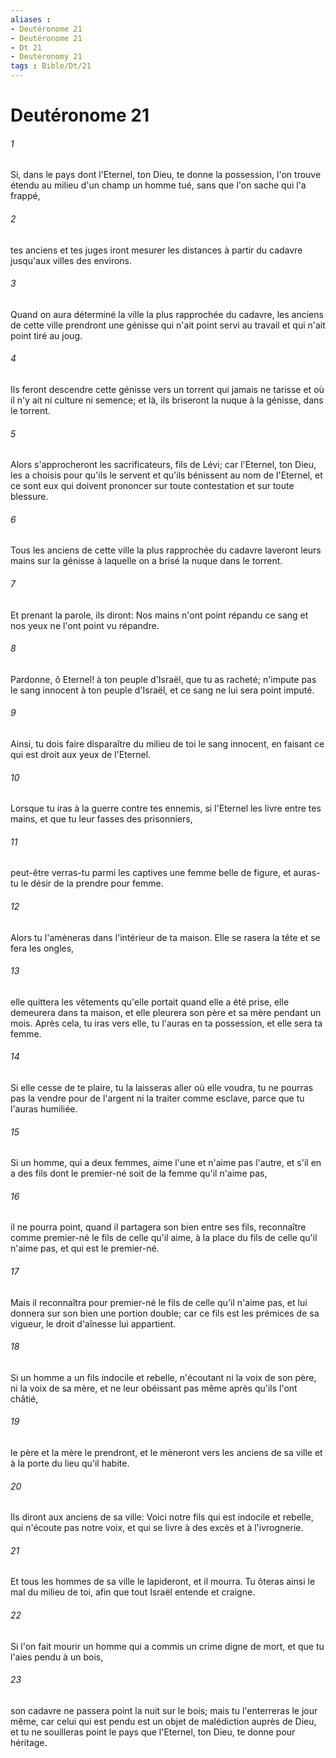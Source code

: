 ```yaml
---
aliases : 
- Deutéronome 21
- Deutéronome 21
- Dt 21
- Deuteronomy 21
tags : Bible/Dt/21
---
```


# Deutéronome 21

###### 1
Si, dans le pays dont l'Eternel, ton Dieu, te donne la possession, l'on trouve étendu au milieu d'un champ un homme tué, sans que l'on sache qui l'a frappé,
###### 2
tes anciens et tes juges iront mesurer les distances à partir du cadavre jusqu'aux villes des environs.
###### 3
Quand on aura déterminé la ville la plus rapprochée du cadavre, les anciens de cette ville prendront une génisse qui n'ait point servi au travail et qui n'ait point tiré au joug.
###### 4
Ils feront descendre cette génisse vers un torrent qui jamais ne tarisse et où il n'y ait ni culture ni semence; et là, ils briseront la nuque à la génisse, dans le torrent.
###### 5
Alors s'approcheront les sacrificateurs, fils de Lévi; car l'Eternel, ton Dieu, les a choisis pour qu'ils le servent et qu'ils bénissent au nom de l'Eternel, et ce sont eux qui doivent prononcer sur toute contestation et sur toute blessure.
###### 6
Tous les anciens de cette ville la plus rapprochée du cadavre laveront leurs mains sur la génisse à laquelle on a brisé la nuque dans le torrent.
###### 7
Et prenant la parole, ils diront: Nos mains n'ont point répandu ce sang et nos yeux ne l'ont point vu répandre.
###### 8
Pardonne, ô Eternel! à ton peuple d'Israël, que tu as racheté; n'impute pas le sang innocent à ton peuple d'Israël, et ce sang ne lui sera point imputé.
###### 9
Ainsi, tu dois faire disparaître du milieu de toi le sang innocent, en faisant ce qui est droit aux yeux de l'Eternel.
###### 10
Lorsque tu iras à la guerre contre tes ennemis, si l'Eternel les livre entre tes mains, et que tu leur fasses des prisonniers,
###### 11
peut-être verras-tu parmi les captives une femme belle de figure, et auras-tu le désir de la prendre pour femme.
###### 12
Alors tu l'amèneras dans l'intérieur de ta maison. Elle se rasera la tête et se fera les ongles,
###### 13
elle quittera les vêtements qu'elle portait quand elle a été prise, elle demeurera dans ta maison, et elle pleurera son père et sa mère pendant un mois. Après cela, tu iras vers elle, tu l'auras en ta possession, et elle sera ta femme.
###### 14
Si elle cesse de te plaire, tu la laisseras aller où elle voudra, tu ne pourras pas la vendre pour de l'argent ni la traiter comme esclave, parce que tu l'auras humiliée.
###### 15
Si un homme, qui a deux femmes, aime l'une et n'aime pas l'autre, et s'il en a des fils dont le premier-né soit de la femme qu'il n'aime pas,
###### 16
il ne pourra point, quand il partagera son bien entre ses fils, reconnaître comme premier-né le fils de celle qu'il aime, à la place du fils de celle qu'il n'aime pas, et qui est le premier-né.
###### 17
Mais il reconnaîtra pour premier-né le fils de celle qu'il n'aime pas, et lui donnera sur son bien une portion double; car ce fils est les prémices de sa vigueur, le droit d'aînesse lui appartient.
###### 18
Si un homme a un fils indocile et rebelle, n'écoutant ni la voix de son père, ni la voix de sa mère, et ne leur obéissant pas même après qu'ils l'ont châtié,
###### 19
le père et la mère le prendront, et le mèneront vers les anciens de sa ville et à la porte du lieu qu'il habite.
###### 20
Ils diront aux anciens de sa ville: Voici notre fils qui est indocile et rebelle, qui n'écoute pas notre voix, et qui se livre à des excès et à l'ivrognerie.
###### 21
Et tous les hommes de sa ville le lapideront, et il mourra. Tu ôteras ainsi le mal du milieu de toi, afin que tout Israël entende et craigne.
###### 22
Si l'on fait mourir un homme qui a commis un crime digne de mort, et que tu l'aies pendu à un bois,
###### 23
son cadavre ne passera point la nuit sur le bois; mais tu l'enterreras le jour même, car celui qui est pendu est un objet de malédiction auprès de Dieu, et tu ne souilleras point le pays que l'Eternel, ton Dieu, te donne pour héritage.
